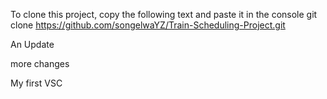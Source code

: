 
To clone this project, copy the following text and paste it in the console
 git clone https://github.com/songelwaYZ/Train-Scheduling-Project.git
 
An Update

more changes

My first VSC
